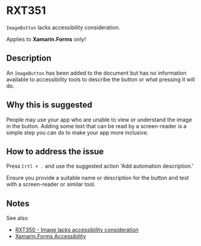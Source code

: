 # RXT351

`ImageButton` lacks accessibility consideration.

Applies to **Xamarin.Forms** only!

## Description

An `ImageButton` has been added to the document but has no information available to accessibility tools to describe the button or what pressing it will do.

## Why this is suggested

People may use your app who are unable to view or understand the image in the button. Adding some text that can be read by a screen-reader is a simple step you can do to make your app more inclusive.

## How to address the issue

Press `Crtl + .` and use the suggested action 'Add automation description.'

Ensure you provide a suitable name or description for the button and test with a screen-reader or similar tool.

## Notes

See also

- [RXT350 - Image lacks accessibility consideration](./RXT350.md)
- [Xamarin.Forms Accessibility](https://docs.microsoft.com/en-us/xamarin/xamarin-forms/app-fundamentals/accessibility/)
